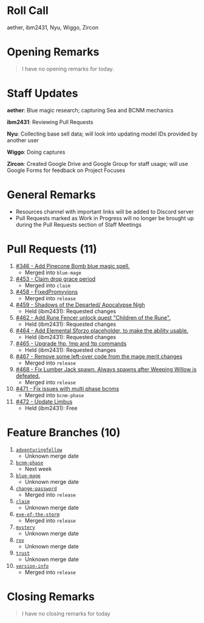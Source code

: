 # Roll Call
aether, ibm2431, Nyu, Wiggo, Zircon
# Opening Remarks
> I have no opening remarks for today.
# Staff Updates
**aether**: Blue magic research; capturing Sea and BCNM mechanics

**ibm2431**: Reviewing Pull Requests

**Nyu**: Collecting base sell data; will look into updating model IDs provided by another user

**Wiggo**: Doing captures

**Zircon**: Created Google Drive and Google Group for staff usage; will use Google Forms for feedback on Project Focuses

# General Remarks
- Resources channel with important links will be added to Discord server
- Pull Requests marked as Work in Progress will no longer be brought up during the Pull Requests section of Staff Meetings

# Pull Requests (11)
1. [#346 - Add Pinecone Bomb blue magic spell.](https://github.com/project-topaz/topaz/pull/346)
    - Merged into `blue-mage`
2. [#453 - Claim drop grace period](https://github.com/project-topaz/topaz/pull/453)
    - Merged into `claim`
3. [#458 - FixedPromyvions](https://github.com/project-topaz/topaz/pull/458)
    - Merged into `release`
4. [#459 - Shadows of the Departed/ Apocalypse Nigh](https://github.com/project-topaz/topaz/pull/459)
    - Held (ibm2431): Requested changes
5. [#462 - Add Rune Fencer unlock quest "Children of the Rune".](https://github.com/project-topaz/topaz/pull/462)
    - Held (ibm2431): Requested changes
6. [#464 - Add Elemental Sforzo placeholder, to make the ability usable.](https://github.com/project-topaz/topaz/pull/464)
    - Held (ibm2431): Requested changes
7. [#465 - Upgrade !hp, !mp and !tp commands](https://github.com/project-topaz/topaz/pull/465)
    - Held (ibm2431): Requested changes
8. [#467 - Remove some left-over code from the mage merit changes](https://github.com/project-topaz/topaz/pull/467)
    - Merged into `release`
9. [#468 - Fix Lumber Jack spawn. Always spawns after Weeping Willow is defeated.](https://github.com/project-topaz/topaz/pull/468)
    - Merged into `release`
10. [#471 - Fix issues with multi phase bcnms](https://github.com/project-topaz/topaz/pull/471)
    - Merged into `bcnm-phase`
11. [#472 - Update Limbus](https://github.com/project-topaz/topaz/pull/472)
    - Held (ibm2431): Free
# Feature Branches (10)
1. [`adventuringfellow`](https://github.com/project-topaz/topaz/tree/adventuringfellow)
    - Unknown merge date
2. [`bcnm-phase`](https://github.com/project-topaz/topaz/tree/bcnm-phase)
    - Next week
3. [`blue-mage`](https://github.com/project-topaz/topaz/tree/blue-mage)
    - Unknown merge date
4. [`change-password`](https://github.com/project-topaz/topaz/tree/change-password)
    - Merged into `release`
5. [`claim`](https://github.com/project-topaz/topaz/tree/claim)
    - Unknown merge date
6. [`eye-of-the-storm`](https://github.com/project-topaz/topaz/tree/eye-of-the-storm)
    - Merged into `release`
7. [`mystery`](https://github.com/project-topaz/topaz/tree/mystery)
    - Unknown merge date
8. [`rov`](https://github.com/project-topaz/topaz/tree/rov)
    - Unknown merge date
9. [`trust`](https://github.com/project-topaz/topaz/tree/trust)
    - Unknown merge date
10. [`version-info`](https://github.com/project-topaz/topaz/tree/version-info)
    - Merged into `release`

# Closing Remarks
> I have no closing remarks for today